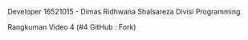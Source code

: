 Developer
16521015 - Dimas Ridhwana Shalsareza
Divisi Programming
 

Rangkuman Video 4 (#4 GitHub : Fork)
